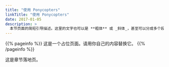 ```yaml
---
title: "使用 Ponycopters"
linkTitle: "使用 Ponycopters"
date: 2017-01-05
description: >
  本节页面的简短引导描述。这里的文字也可以是 **粗体** 或 _斜体_，甚至可以分成多个段落。
---
```


{{% pageinfo %}}
这是一个占位页面。请用你自己的内容替换它。
{{% /pageinfo %}}

这是章节落地页。
